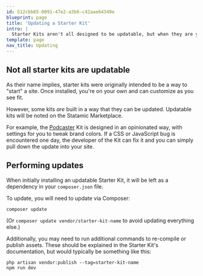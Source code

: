 ```yaml
---
id: 512cbb65-0091-47e2-a3b6-c42aae64349e
blueprint: page
title: 'Updating a Starter Kit'
intro: |
  Starter Kits aren't all designed to be updatable, but when they are you'll need to know how.
template: page
nav_title: Updating
---
```


## Not all starter kits are updatable

As their name implies, starter kits were originally intended to be a way to "start" a site. Once installed, you're on your own and can customize as you see fit.

However, some kits _are_ built in a way that they can be updated. Updatable kits will be noted on the Statamic Marketplace.

For example, the [Podcaster](https://statamic.com/starter-kits/statamic/podcaster) Kit is designed in an opinionated way, with settings for you to tweak brand colors. If a CSS or JavaScript bug is encountered one day, the developer of the Kit can fix it and you can simply pull down the update into your site.

## Performing updates

When initially installing an updatable Starter Kit, it will be left as a dependency in your `composer.json` file.

To update, you will need to update via Composer:

```shell
composer update
```

(Or `composer update vendor/starter-kit-name` to avoid updating everything else.)

Additionally, you may need to run additional commands to re-compile or publish assets. These should be explained in the Starter Kit's documentation, but would typically be something like this:

```shell
php artisan vendor:publish --tag=starter-kit-name
npm run dev
```
